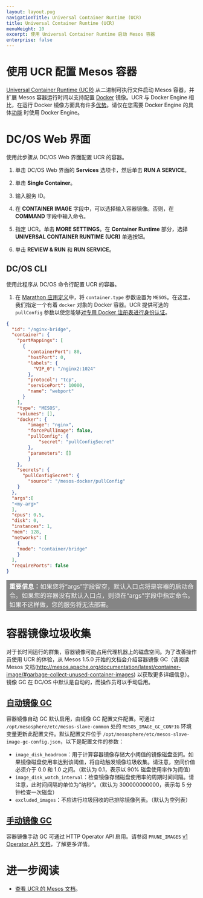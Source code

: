 ```yaml
---
layout: layout.pug
navigationTitle: Universal Container Runtime (UCR)
title: Universal Container Runtime (UCR)
menuWeight: 10
excerpt: 使用 Universal Container Runtime 启动 Mesos 容器 
enterprise: false
---
```


# 使用 UCR 配置 Mesos 容器

[Universal Container Runtime (UCR)](http://mesos.apache.org/documentation/latest/container-image) 从二进制可执行文件启动 Mesos 容器，并扩展 Mesos 容器运行时间以支持配置 [Docker](https://docker.com/) 镜像。UCR 与 Docker Engine 相比，在运行 Docker 镜像方面具有许多[优势](/cn/1.11/deploying-services/containerizers/)。请仅在您需要 Docker Engine 的具体[功能](/cn/1.11/deploying-services/containerizers/#container-runtime-features) 时使用 Docker Engine。

# DC/OS Web 界面
使用此步骤从 DC/OS Web 界面配置 UCR 的容器。

1. 单击 DC/OS Web 界面的 **Services** 选项卡，然后单击 **RUN A SERVICE**。

1. 单击 **Single Container**。

1. 输入服务 ID。

1. 在 **CONTAINER IMAGE** 字段中，可以选择输入容器镜像。否则，在 **COMMAND** 字段中输入命令。

1. 指定 UCR。单击 **MORE SETTINGS**。在 **Container Runtime** 部分，选择 **UNIVERSAL CONTAINER RUNTIME (UCR)** 单选按钮。

1. 单击 **REVIEW & RUN** 和 **RUN SERVICE**。


## DC/OS CLI
使用此程序从 DC/OS 命令行配置 UCR 的容器。

1. 在 [Marathon 应用定义](/cn/1.11/deploying-services/creating-services/#deploying-a-simple-docker-based-application-with-the-rest-api)中，将 `container.type` 参数设置为 `MESOS`。在这里，我们指定一个有着 `docker` 对象的 Docker 容器。UCR 提供可选的 `pullConfig` 参数以使您能够[对专用 Docker 注册表进行身份认证](/cn/1.11/deploying-services/private-docker-registry/)。

```json
{
  "id": "/nginx-bridge",
  "container": {
    "portMappings": [
      {
        "containerPort": 80,
        "hostPort": 0,
        "labels": {
          "VIP_0": "/nginx2:1024"
        },
        "protocol": "tcp",
        "servicePort": 10000,
        "name": "webport"
      }
    ],
    "type": "MESOS",
    "volumes": [],
    "docker": {
        "image": "nginx",
        "forcePullImage": false,
        "pullConfig": {
            "secret": "pullConfigSecret"
        },
        "parameters": []
        }
    },
    "secrets": {
      "pullConfigSecret": {
        "source": "/mesos-docker/pullConfig"
    }
  },
  "args":[
  "<my-arg>"
  ],
  "cpus": 0.5,
  "disk": 0,
  "instances": 1,
  "mem": 128,
  "networks": [
    {
    "mode": "container/bridge"
    }
  ],
  "requirePorts": false
}
```

<table class=“table” bgcolor=#858585>
<tr> 
  <td align=justify style=color:white><strong>重要信息：</strong>如果您将“args”字段留空，默认入口点将是容器的启动命令。如果您的容器没有默认入口点，则须在“args”字段中指定命令。如果不这样做，您的服务将无法部署。</td> 
</tr> 
</table>

# 容器镜像垃圾收集

对于长时间运行的群集，容器镜像可能占用代理机器上的磁盘空间。为了改善操作员使用 UCR 的体验，从 Mesos 1.5.0 开始的文档会介绍容器镜像 GC（请阅读 Mesos 文档(http://mesos.apache.org/documentation/latest/container-image/#garbage-collect-unused-container-images) 以获取更多详细信息）。镜像 GC 在 DC/OS 中默认是自动的，而操作员可以手动启用。

## [自动镜像 GC](http://mesos.apache.org/documentation/latest/container-image/#automatic-image-gc-through-agent-flag)

容器镜像自动 GC 默认启用，由镜像 GC 配置文件配置。可通过 `/opt/mesosphere/etc/mesos-slave-common` 处的 `MESOS_IMAGE_GC_CONFIG` 环境变量更新此配置文件。默认配置文件位于 `/opt/mesosphere/etc/mesos-slave-image-gc-config.json`，以下是配置文件的参数：

- `image_disk_headroom`：用于计算容器镜像存储大小阈值的镜像磁盘空间。如果镜像磁盘使用率达到该阈值，将自动触发镜像垃圾收集。请注意，空间价值必须介于 0.0 和 1.0 之间。（默认为 0.1，表示以 90% 磁盘使用率作为阈值）
- `image_disk_watch_interval`：检查镜像存储磁盘使用率的周期时间间隔。请注意，此时间间隔的单位为“纳秒”。（默认为 300000000000，表示每 5 分钟检查一次磁盘）
- `excluded_images`：不应进行垃圾回收的已排除镜像列表。（默认为空列表）

## [手动镜像 GC](http://mesos.apache.org/documentation/latest/container-image/#manual-image-gc-through-http-api)

容器镜像手动 GC 可通过 HTTP Operator API 启用。请参阅 `PRUNE_IMAGES` [v1 Operator API 文档](http://mesos.apache.org/documentation/latest/operator-http-api/#prune_images)，了解更多详情。

# 进一步阅读
- [查看 UCR 的 Mesos 文档](http://mesos.apache.org/documentation/latest/container-image/)。
